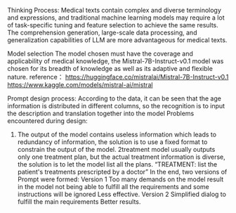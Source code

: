 Thinking Process:
Medical texts contain complex and diverse terminology and expressions, and traditional machine learning models may require a lot of task-specific tuning and feature selection to achieve the same results. The comprehension generation, large-scale data processing, and generalization capabilities of LLM are more advantageous for medical texts.

Model selection
The model chosen must have the coverage and applicability of medical knowledge, the Mistral-7B-Instruct-v0.1 model was chosen for its breadth of knowledge as well as its adaptive and flexible nature.
reference：
https://huggingface.co/mistralai/Mistral-7B-Instruct-v0.1
https://www.kaggle.com/models/mistral-ai/mistral

Prompt design process:
According to the data, it can be seen that the age information is distributed in different columns, so the recognition is to input the description and translation together into the model
Problems encountered during design:
1. The output of the model contains useless information which leads to redundancy of information, the solution is to use a fixed format to constrain the output of the model.
2treatment model usually outputs only one treatment plan, but the actual treatment information is diverse, the solution is to let the model list all the plans.
“TREATMENT: list the patient's treatments prescripted by a doctor”
In the end, two versions of Prompt were formed:
Version 1 Too many demands on the model result in the model not being able to fulfill all the requirements and some instructions will be ignored Less effective.
Version 2 Simplified dialog to fulfill the main requirements Better results.
